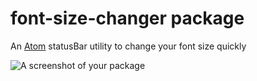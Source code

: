 # font-size-changer package

An [Atom](https://atom.io) statusBar utility to change your font size quickly

![A screenshot of your package](https://f.cloud.github.com/assets/69169/2290250/c35d867a-a017-11e3-86be-cd7c5bf3ff9b.gif)
